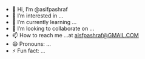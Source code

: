 - 👋 Hi, I’m @asifpashraf
- 👀 I’m interested in ...
- 🌱 I’m currently learning ...
- 💞️ I’m looking to collaborate on ...
- 📫 How to reach me ...at aisfpashraf@GMAIL.COM
- 😄 Pronouns: ...
- ⚡ Fun fact: ...

<!---
asifpashraf/asifpashraf is a ✨ special ✨ repository because its `README.md` (this file) appears on your GitHub profile.
You can click the Preview link to take a look at your changes.
--->
